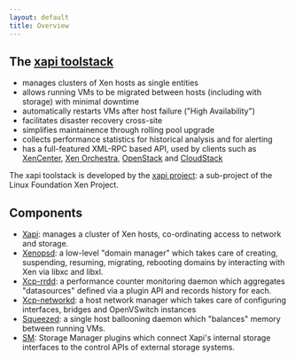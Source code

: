 ```yaml
---
layout: default
title: Overview
---
```


## The [xapi toolstack](http://www.xenproject.org/developers/teams/xapi.html)

- manages clusters of Xen hosts as single entities
- allows running VMs to be migrated between hosts (including with storage)
  with minimal downtime
- automatically restarts VMs after host failure ("High Availability")
- facilitates disaster recovery cross-site
- simplifies maintainence through rolling pool upgrade
- collects performance statistics for historical analysis and for alerting
- has a full-featured XML-RPC based API, used by clients such as
  [XenCenter](https://github.com/xenserver/xenadmin),
  [Xen Orchestra](https://xen-orchestra.com),
  [OpenStack](http://www.openstack.org)
  and [CloudStack](http://cloudstack.apache.org)

The xapi toolstack is developed by the
[xapi project](http://www.xenproject.org/developers/teams/xapi.html):
a sub-project of the Linux Foundation Xen Project.

## Components

- [Xapi](https://github.com/xapi-project/xen-api/tree/master/doc): manages a cluster
  of Xen hosts, co-ordinating access to network and storage.
- [Xenopsd](https://github.com/xapi-project/xenopsd/tree/master/doc): a low-level
  "domain manager" which takes care of creating, suspending, resuming, migrating,
  rebooting domains by interacting with Xen via libxc and libxl.
- [Xcp-rrdd](https://github.com/xapi-project/xcp-rrdd/tree/master/doc): a
  performance counter monitoring daemon which aggregates "datasources" defined
  via a plugin API and records history for each.
- [Xcp-networkd](https://github.com/xapi-project/xcp-networkd/tree/master/doc):
  a host network manager which takes care of configuring interfaces, bridges
  and OpenVSwitch instances
- [Squeezed](https://github.com/xapi-project/squeezed/tree/master/doc): a single
  host ballooning daemon which "balances" memory between running VMs.
- [SM](https://github.com/xapi-project/sm/tree/master/doc): Storage Manager
  plugins which connect Xapi's internal storage interfaces to the control
  APIs of external storage systems.
